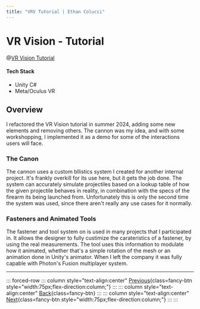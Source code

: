 ```yaml
---
title: "VRV Tutorial | Ethan Colucci"
---
```


# VR Vision - Tutorial

@[VR Vision Tutorial](https://www.youtube.com/watch?v=WkB_i6dFh8c)

#### Tech Stack
- Unity C#
- Meta/Oculus VR

## Overview

I refactored the VR Vision tutorial in summer 2024, adding some new elements and removing others. The cannon was my idea, and with some workshopping, I implemented it as a demo for some of the interactions users will face.

### The Canon
The cannon uses a custom bllistics system I created for another internal project. It's frankly overkill for its use here, but it gets the job done. The system can accurately simulate projectiles based on a lookup table of how the given projectile behaves in reality, in combination with the specs of the firearm its being launched from. Unfortunately this is only the second time the system was used, since there aren't really any use cases for it normally.

### Fasteners and Animated Tools
The fastener and tool system on is used in many projects that I participated in. It allows the designer to fully custimize the carateristics of a fastener, by using the real measurements. The tool uses this information to modulate how it animated, whether that's a simple rotation of the mesh or an animation done in Unity's animator. When I left the company it was fully capable with Photon's Fusion multiplayer system.

---

::: forced-row
::: column style="text-align:center"
[Previous](/projects/personal/craft-wars.html){class=fancy-btn style="width:75px;flex-direction:column;"}
:::
::: column style="text-align:center"
[Back](/./#VR-Vision){class=fancy-btn}
:::
::: column style="text-align:center"
[Next](/projects/vr-vision/vr-vision-railcar.html){class=fancy-btn style="width:75px;flex-direction:column;"}
:::
:::